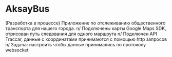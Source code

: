 # AksayBus

(Разработка в процессе) Приложение по отслеживанию общественного транспорта для нашего города. n/
Подключены карты Google Maps SDK, отрисован путь следования для одного маршрута n/
Подключен API Traccar, данные с координатами принимаются с помощью http запросов n/
Задача: настроить чтобы данные принимались по протоколу websocket
